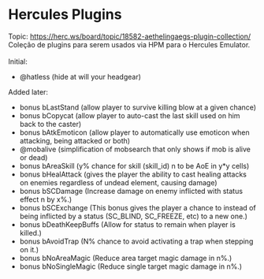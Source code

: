 Hercules Plugins
===========

Topic: https://herc.ws/board/topic/18582-aethelingaegs-plugin-collection/<br/>
Coleção de plugins para serem usados via HPM para o Hercules Emulator.<br/>
<br/>
Initial:<br/>
* @hatless (hide at will your headgear)<br/>

Added later:<br/>
* bonus bLastStand (allow player to survive killing blow at a given chance)<br/>
* bonus bCopycat (allow player to auto-cast the last skill used on him back to the caster)<br/>
* bonus bAtkEmoticon (allow player to automatically use emoticon when attacking, being attacked or both)<br/>
* @mobalive (simplification of mobsearch that only shows if mob is alive or dead)<br/>
* bonus bAreaSkill (y% chance for skill (skill_id) n to be AoE in y*y cells)<br/>
* bonus bHealAttack (gives the player the ability to cast healing attacks on enemies regardless of undead element, causing damage)<br/>
* bonus bSCDamage (Increase damage on enemy inflicted with status effect n by x%.)<br/>
* bonus bSCExchange (This bonus gives the player a chance to instead of being inflicted by a status (SC_BLIND, SC_FREEZE, etc) to a new one.)<br/>
* bonus bDeathKeepBuffs (Allow for status to remain when player is killed.)<br/>
* bonus bAvoidTrap (N% chance to avoid activating a trap when stepping on it.)<br/>
* bonus bNoAreaMagic (Reduce area target magic damage in n%.)<br/>
* bonus bNoSingleMagic (Reduce single target magic damage in n%.)<br/>
